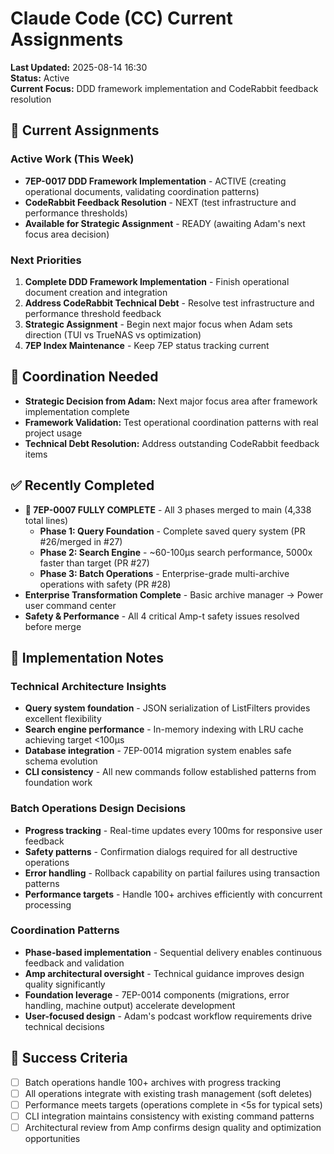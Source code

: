 # Claude Code (CC) Current Assignments

**Last Updated:** 2025-08-14 16:30  
**Status:** Active  
**Current Focus:** DDD framework implementation and CodeRabbit feedback resolution

## 🎯 Current Assignments

### Active Work (This Week)
- **7EP-0017 DDD Framework Implementation** - ACTIVE (creating operational documents, validating coordination patterns)
- **CodeRabbit Feedback Resolution** - NEXT (test infrastructure and performance thresholds)
- **Available for Strategic Assignment** - READY (awaiting Adam's next focus area decision)

### Next Priorities
1. **Complete DDD Framework Implementation** - Finish operational document creation and integration
2. **Address CodeRabbit Technical Debt** - Resolve test infrastructure and performance threshold feedback
3. **Strategic Assignment** - Begin next major focus when Adam sets direction (TUI vs TrueNAS vs optimization)
4. **7EP Index Maintenance** - Keep 7EP status tracking current

## 🔗 Coordination Needed
- **Strategic Decision from Adam:** Next major focus area after framework implementation complete
- **Framework Validation:** Test operational coordination patterns with real project usage
- **Technical Debt Resolution:** Address outstanding CodeRabbit feedback items

## ✅ Recently Completed
- **🎉 7EP-0007 FULLY COMPLETE** - All 3 phases merged to main (4,338 total lines)
  - **Phase 1: Query Foundation** - Complete saved query system (PR #26/merged in #27)
  - **Phase 2: Search Engine** - ~60-100µs search performance, 5000x faster than target (PR #27)
  - **Phase 3: Batch Operations** - Enterprise-grade multi-archive operations with safety (PR #28)
- **Enterprise Transformation Complete** - Basic archive manager → Power user command center
- **Safety & Performance** - All 4 critical Amp-t safety issues resolved before merge

## 📝 Implementation Notes

### Technical Architecture Insights
- **Query system foundation** - JSON serialization of ListFilters provides excellent flexibility
- **Search engine performance** - In-memory indexing with LRU cache achieving target <100µs
- **Database integration** - 7EP-0014 migration system enables safe schema evolution
- **CLI consistency** - All new commands follow established patterns from foundation work

### Batch Operations Design Decisions
- **Progress tracking** - Real-time updates every 100ms for responsive user feedback
- **Safety patterns** - Confirmation dialogs required for all destructive operations
- **Error handling** - Rollback capability on partial failures using transaction patterns
- **Performance targets** - Handle 100+ archives efficiently with concurrent processing

### Coordination Patterns
- **Phase-based implementation** - Sequential delivery enables continuous feedback and validation
- **Amp architectural oversight** - Technical guidance improves design quality significantly
- **Foundation leverage** - 7EP-0014 components (migrations, error handling, machine output) accelerate development
- **User-focused design** - Adam's podcast workflow requirements drive technical decisions

## 🎯 Success Criteria
- [ ] Batch operations handle 100+ archives with progress tracking
- [ ] All operations integrate with existing trash management (soft deletes)
- [ ] Performance meets targets (operations complete in <5s for typical sets)
- [ ] CLI integration maintains consistency with existing command patterns
- [ ] Architectural review from Amp confirms design quality and optimization opportunities
